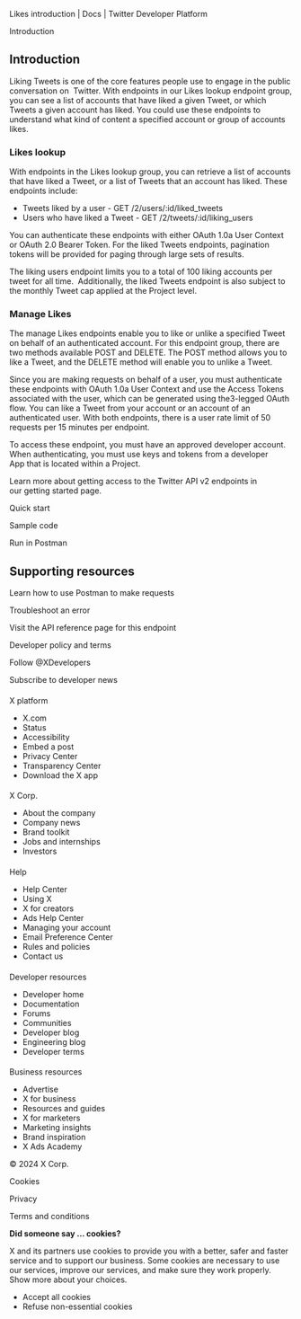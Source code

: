 
Likes introduction | Docs | Twitter Developer Platform 

Introduction

Introduction
------------

Liking Tweets is one of the core features people use to engage in the public conversation on  Twitter. With endpoints in our Likes lookup endpoint group, you can see a list of accounts that have liked a given Tweet, or which Tweets a given account has liked. You could use these endpoints to understand what kind of content a specified account or group of accounts likes. 

### Likes lookup

With endpoints in the Likes lookup group, you can retrieve a list of accounts that have liked a Tweet, or a list of Tweets that an account has liked. These endpoints include:

* Tweets liked by a user - GET /2/users/:id/liked\_tweets
* Users who have liked a Tweet - GET /2/tweets/:id/liking\_users

You can authenticate these endpoints with either OAuth 1.0a User Context or OAuth 2.0 Bearer Token. For the liked Tweets endpoints, pagination tokens will be provided for paging through large sets of results.

The liking users endpoint limits you to a total of 100 liking accounts per tweet for all time.  Additionally, the liked Tweets endpoint is also subject to the monthly Tweet cap applied at the Project level.  

### Manage Likes

The manage Likes endpoints enable you to like or unlike a specified Tweet on behalf of an authenticated account. For this endpoint group, there are two methods available POST and DELETE. The POST method allows you to like a Tweet, and the DELETE method will enable you to unlike a Tweet.

Since you are making requests on behalf of a user, you must authenticate these endpoints with OAuth 1.0a User Context and use the Access Tokens associated with the user, which can be generated using the3-legged OAuth flow. You can like a Tweet from your account or an account of an authenticated user. With both endpoints, there is a user rate limit of 50 requests per 15 minutes per endpoint.   

To access these endpoint, you must have an approved developer account. When authenticating, you must use keys and tokens from a developer App that is located within a Project. 

Learn more about getting access to the Twitter API v2 endpoints in our getting started page.  

Quick start

Sample code

Run in Postman

Supporting resources
--------------------

Learn how to use Postman to make requests

Troubleshoot an error

Visit the API reference page for this endpoint

Developer policy and terms

Follow @XDevelopers

Subscribe to developer news

#### 
 X platform

* X.com
* Status
* Accessibility
* Embed a post
* Privacy Center
* Transparency Center
* Download the X app

#### 
 X Corp.

* About the company
* Company news
* Brand toolkit
* Jobs and internships
* Investors

#### 
 Help

* Help Center
* Using X
* X for creators
* Ads Help Center
* Managing your account
* Email Preference Center
* Rules and policies
* Contact us

#### 
 Developer resources

* Developer home
* Documentation
* Forums
* Communities
* Developer blog
* Engineering blog
* Developer terms

#### 
 Business resources

* Advertise
* X for business
* Resources and guides
* X for marketers
* Marketing insights
* Brand inspiration
* X Ads Academy

 © 2024 X Corp.

Cookies

Privacy

Terms and conditions

**Did someone say … cookies?**  

 X and its partners use cookies to provide you with a better, safer and
 faster service and to support our business. Some cookies are necessary to use
 our services, improve our services, and make sure they work properly.
 Show more about your choices.

* Accept all cookies
* Refuse non-essential cookies